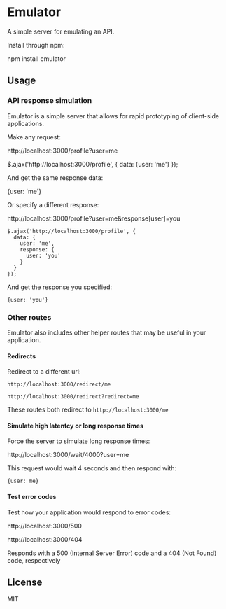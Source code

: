 # Emulator

A simple server for emulating an API.

Install through npm:

  npm install emulator

## Usage

### API response simulation

Emulator is a simple server that allows for rapid prototyping of client-side applications.

Make any request:

  http://localhost:3000/profile?user=me

  $.ajax('http://localhost:3000/profile', {
    data: {user: 'me'}
  });

And get the same response data:

  {user: 'me'}

Or specify a different response:

  http://localhost:3000/profile?user=me&response[user]=you

    $.ajax('http://localhost:3000/profile', {
      data: {
        user: 'me',
        response: {
          user: 'you'
        }
      }
    });

And get the response you specified:

    {user: 'you'}

### Other routes

Emulator also includes other helper routes that may be useful in your application.

#### Redirects

Redirect to a different url:

    http://localhost:3000/redirect/me

    http://localhost:3000/redirect?redirect=me

These routes both redirect to `http://localhost:3000/me`

#### Simulate high latentcy or long response times

Force the server to simulate long response times:

  http://localhost:3000/wait/4000?user=me

This request would wait 4 seconds and then respond with:

    {user: me}

#### Test error codes

Test how your application would respond to error codes:

  http://localhost:3000/500

  http://localhost:3000/404

Responds with a 500 (Internal Server Error) code and a 404 (Not Found) code, respectively


## License

MIT
